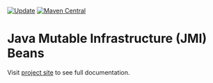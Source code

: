 [![Update](https://github.com/codeteapot/jmibeans/workflows/Update/badge.svg)](https://github.com/codeteapot/jmibeans/actions?query=workflow%3AUpdate)
[![Maven Central](https://img.shields.io/maven-central/v/com.github.codeteapot.jmibeans/jmibeans?label=Maven%20Central)](https://repo1.maven.org/maven2/com/github/codeteapot/jmibeans/jmibeans/)

# Java Mutable Infrastructure (JMI) Beans

Visit [project site](https://codeteapot.github.io/jmibeans/v0.1.0-SNAPSHOT) to see full documentation.
